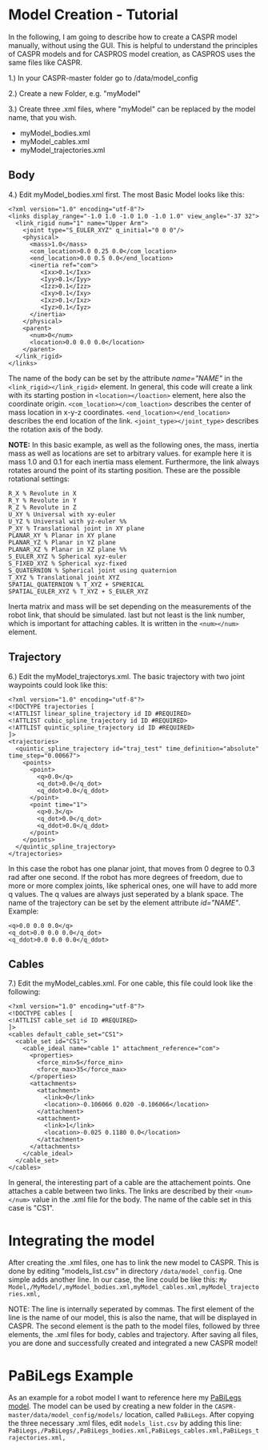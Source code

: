 # Model Creation - Tutorial
In the following, I am going to describe how to create a CASPR model manually, without using the GUI. This is helpful to understand the principles of CASPR models and for CASPROS model creation, as CASPROS uses the same files like CASPR.

1.) In your CASPR-master folder go to /data/model_config

2.) Create a new Folder,  e.g. "myModel"

3.) Create three .xml files, where "myModel" can be replaced by the model name, that you wish. 

* myModel_bodies.xml
* myModel_cables.xml
* myModel_trajectories.xml

## Body
4.) Edit myModel_bodies.xml first. The most Basic Model looks like this:
```
<?xml version="1.0" encoding="utf-8"?>
<links display_range="-1.0 1.0 -1.0 1.0 -1.0 1.0" view_angle="-37 32">
  <link_rigid num="1" name="Upper Arm">
    <joint type="S_EULER_XYZ" q_initial="0 0 0"/>
    <physical>
      <mass>1.0</mass>
      <com_location>0.0 0.25 0.0</com_location>
      <end_location>0.0 0.5 0.0</end_location>
      <inertia ref="com">
         <Ixx>0.1</Ixx>
         <Iyy>0.1</Iyy>
         <Izz>0.1</Izz>
         <Ixy>0.1</Ixy>
         <Ixz>0.1</Ixz>
         <Iyz>0.1</Iyz>
      </inertia>
    </physical>
    <parent>
      <num>0</num>
      <location>0.0 0.0 0.0</location>
    </parent>
  </link_rigid>
</links>
```
The name of the body can be set by the attribute *name="NAME"* in the `<link_rigid></link_rigid>` element.
In general, this code will create a link with its starting postion in `<location></loaction>` element, here also the coordinate origin.
`<com_location></com_loaction>` describes the center of mass location in x-y-z coordinates.
`<end_location></end_location>` describes the end location of the link.
`<joint_type></joint_type>` describes the rotation axis of the body.

**NOTE:** In this basic example, as well as the following ones, the mass, inertia mass as well as locations are set to arbitrary values. for example here it is mass 1.0 and 0.1 for each inertia mass element. 
Furthermore, the link always rotates around the point of its starting position. These are the possible rotational settings:

```
R_X % Revolute in X
R_Y % Revolute in Y
R_Z % Revolute in Z
U_XY % Universal with xy-euler
U_YZ % Universal with yz-euler %%
P_XY % Translational joint in XY plane
PLANAR_XY % Planar in XY plane
PLANAR_YZ % Planar in YZ plane
PLANAR_XZ % Planar in XZ plane %%
S_EULER_XYZ % Spherical xyz-euler
S_FIXED_XYZ % Spherical xyz-fixed
S_QUATERNION % Spherical joint using quaternion
T_XYZ % Translational joint XYZ
SPATIAL_QUATERNION % T_XYZ + SPHERICAL
SPATIAL_EULER_XYZ % T_XYZ + S_EULER_XYZ
```

Inerta matrix and mass will be set depending on the measurements of the robot link, that should be simulated.
last but not least is the link number, which is important for attaching cables.
It is written in the `<num></num>` element.

## Trajectory
6.) Edit the myModel_trajectorys.xml. The basic trajectory with two joint waypoints could look like this:

```
<?xml version="1.0" encoding="utf-8"?>
<!DOCTYPE trajectories [
<!ATTLIST linear_spline_trajectory id ID #REQUIRED>
<!ATTLIST cubic_spline_trajectory id ID #REQUIRED>
<!ATTLIST quintic_spline_trajectory id ID #REQUIRED>
]>
<trajectories>
  <quintic_spline_trajectory id="traj_test" time_definition="absolute" time_step="0.00667">
    <points>
      <point>
        <q>0.0</q>
        <q_dot>0.0</q_dot>
        <q_ddot>0.0</q_ddot>
      </point>
      <point time="1">
        <q>0.3</q>
        <q_dot>0.0</q_dot>
        <q_ddot>0.0</q_ddot>
      </point>
    </points>
  </quintic_spline_trajectory>
</trajectories>
```

In this case the robot has one planar joint, that moves from 0 degree to 0.3 rad after one second. If the robot has more degrees of freedom, due to more or more complex joints, like spherical ones, one will have to add more q values.
The q values are always just seperated by a blank space.
The name of the trajectory can be set by the element attribute *id="NAME"*.
Example:
```
<q>0.0 0.0 0.0</q>
<q_dot>0.0 0.0 0.0</q_dot>
<q_ddot>0.0 0.0 0.0</q_ddot>
```
## Cables
7.) Edit the myModel_cables.xml. For one cable, this file could look like the following:
```
<?xml version="1.0" encoding="utf-8"?>
<!DOCTYPE cables [
<!ATTLIST cable_set id ID #REQUIRED>
]>
<cables default_cable_set="CS1">
  <cable_set id="CS1">
    <cable_ideal name="cable 1" attachment_reference="com">
      <properties>
        <force_min>5</force_min>
        <force_max>35</force_max>
      </properties>
      <attachments>
        <attachment>
          <link>0</link>
          <location>-0.106066 0.020 -0.106066</location>
        </attachment>
        <attachment>
          <link>1</link>
          <location>-0.025 0.1180 0.0</location>
        </attachment>
      </attachments>
    </cable_ideal>
  </cable_set>
</cables>
```

In general, the interesting part of a cable are the attachement points. One attaches a cable between two links. The links are described by their `<num></num>` value in the .xml file for the body.
The name of the cable set in this case is "CS1".

# Integrating the model
After creating the .xml files, one has to link the new model to CASPR.
This is done by editing "models_list.csv" in directory `/data/model_config`.
One simple adds another line. In our case, the line could be like this:
`My Model,/MyModel/,myModel_bodies.xml,myModel_cables.xml,myModel_trajectories.xml,`

NOTE: The line is internally seperated by commas. The first element of the line is the name of our model, this is also the name, that will be displayed in CASPR. The second element is the path to the model files, followed by three elements, the .xml files for body, cables and trajectory.
After saving all files, you are done and successfully created and integrated a new CASPR model!


# PaBiLegs Example
As an example for a robot model I want to reference here my [PaBiLegs model](https://github.com/poeffie/roboy_ik_additional_files). The model can be used by creating a new folder in the `CASPR-master/data/model_config/models/` location, called `PaBiLegs`. After copying the three necessary .xml files, edit `models_list.csv` by adding this line:
`PaBiLegs,/PaBiLegs/,PaBiLegs_bodies.xml,PaBiLegs_cables.xml,PaBiLegs_trajectories.xml,`

